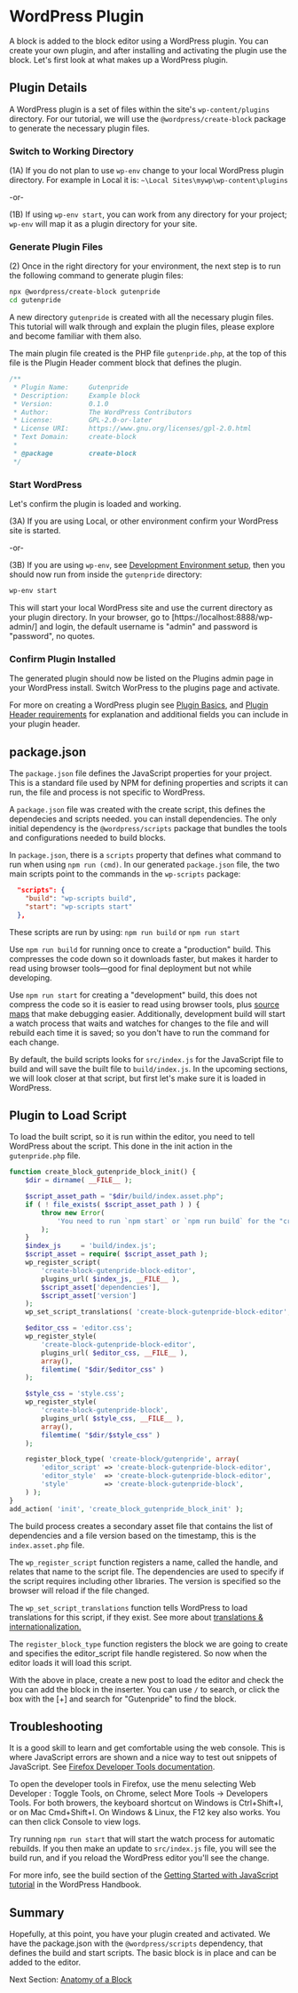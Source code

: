 # WordPress Plugin

A block is added to the block editor using a WordPress plugin. You can create your own plugin, and after installing and activating the plugin use the block. Let's first look at what makes up a WordPress plugin.

## Plugin Details

A WordPress plugin is a set of files within the site's `wp-content/plugins` directory. For our tutorial, we will use the `@wordpress/create-block` package to generate the necessary plugin files.

### Switch to Working Directory

(1A) If you do not plan to use `wp-env` change to your local WordPress plugin directory. For example in Local it is: `~\Local Sites\mywp\wp-content\plugins`

-or-

(1B) If using `wp-env start`, you can work from any directory for your project; `wp-env` will map it as a plugin directory for your site.

### Generate Plugin Files

(2) Once in the right directory for your environment, the next step is to run the following command to generate plugin files:

```sh
npx @wordpress/create-block gutenpride
cd gutenpride
```

A new directory `gutenpride` is created with all the necessary plugin files. This tutorial will walk through and explain the plugin files, please explore and become familiar with them also.

The main plugin file created is the PHP file `gutenpride.php`, at the top of this file is the Plugin Header comment block that defines the plugin.

```php
/**
 * Plugin Name:     Gutenpride
 * Description:     Example block
 * Version:         0.1.0
 * Author:          The WordPress Contributors
 * License:         GPL-2.0-or-later
 * License URI:     https://www.gnu.org/licenses/gpl-2.0.html
 * Text Domain:     create-block
 *
 * @package         create-block
 */
```

### Start WordPress

Let's confirm the plugin is loaded and working.

(3A) If you are using Local, or other environment confirm your WordPress site is started.

-or-

(3B) If you are using `wp-env`, see [Development Environment setup](/docs/designers-developers/developers/tutorials/devenv/readme.md), then you should now run from inside the `gutenpride` directory:

```sh
wp-env start
```

This will start your local WordPress site and use the current directory as your plugin directory. In your browser, go to [https://localhost:8888/wp-admin/] and login, the default username is "admin" and password is "password", no quotes.

### Confirm Plugin Installed

The generated plugin should now be listed on the Plugins admin page in your WordPress install. Switch WorPress to the plugins page and activate.

For more on creating a WordPress plugin see [Plugin Basics](https://developer.wordpress.org/plugins/plugin-basics/), and [Plugin Header requirements](https://developer.wordpress.org/plugins/plugin-basics/header-requirements/) for explanation and additional fields you can include in your plugin header.

## package.json

The `package.json` file defines the JavaScript properties for your project. This is a standard file used by NPM for defining properties and scripts it can run, the file and process is not specific to WordPress.

A `package.json` file was created with the create script, this defines the dependecies and scripts needed. you can install dependencies. The only initial dependency is the `@wordpress/scripts` package that bundles the tools and configurations needed to build blocks.

In `package.json`, there is a `scripts` property that defines what command to run when using `npm run (cmd)`. In our generated `package.json` file, the two main scripts point to the commands in the `wp-scripts` package:

```json
  "scripts": {
    "build": "wp-scripts build",
    "start": "wp-scripts start"
  },
```

These scripts are run by using: `npm run build` or `npm run start`

Use `npm run build` for running once to create a "production" build. This compresses the code down so it downloads faster, but makes it harder to read using browser tools—good for final deployment but not while developing.

Use `npm run start` for creating a "development" build, this does not compress the code so it is easier to read using browser tools, plus [source maps](https://developer.mozilla.org/en-US/docs/Tools/Debugger/How_to/Use_a_source_map) that make debugging easier. Additionally, development build will start a watch process that waits and watches for changes to the file and will rebuild each time it is saved; so you don't have to run the command for each change.

By default, the build scripts looks for `src/index.js` for the JavaScript file to build and will save the built file to `build/index.js`. In the upcoming sections, we will look closer at that script, but first let's make sure it is loaded in WordPress.

## Plugin to Load Script

To load the built script, so it is run within the editor, you need to tell WordPress about the script. This done in the init action in the `gutenpride.php` file.

```php
function create_block_gutenpride_block_init() {
	$dir = dirname( __FILE__ );

	$script_asset_path = "$dir/build/index.asset.php";
	if ( ! file_exists( $script_asset_path ) ) {
		throw new Error(
			'You need to run `npm start` or `npm run build` for the "create-block/gutenpride" block first.'
		);
	}
	$index_js     = 'build/index.js';
	$script_asset = require( $script_asset_path );
	wp_register_script(
		'create-block-gutenpride-block-editor',
		plugins_url( $index_js, __FILE__ ),
		$script_asset['dependencies'],
		$script_asset['version']
	);
	wp_set_script_translations( 'create-block-gutenpride-block-editor', 'gutenpride' );

	$editor_css = 'editor.css';
	wp_register_style(
		'create-block-gutenpride-block-editor',
		plugins_url( $editor_css, __FILE__ ),
		array(),
		filemtime( "$dir/$editor_css" )
	);

	$style_css = 'style.css';
	wp_register_style(
		'create-block-gutenpride-block',
		plugins_url( $style_css, __FILE__ ),
		array(),
		filemtime( "$dir/$style_css" )
	);

	register_block_type( 'create-block/gutenpride', array(
		'editor_script' => 'create-block-gutenpride-block-editor',
		'editor_style'  => 'create-block-gutenpride-block-editor',
		'style'         => 'create-block-gutenpride-block',
	) );
}
add_action( 'init', 'create_block_gutenpride_block_init' );
```

The build process creates a secondary asset file that contains the list of dependencies and a file version based on the timestamp, this is the `index.asset.php` file.

The `wp_register_script` function registers a name, called the handle, and relates that name to the script file. The dependencies are used to specify if the script requires including other libraries. The version is specified so the browser will reload if the file changed.

The `wp_set_script_translations` function tells WordPress to load translations for this script, if they exist. See more about [translations & internationalization.](/docs/designers-developers/developers/internationalization.md)

The `register_block_type` function registers the block we are going to create and specifies the editor_script file handle registered. So now when the editor loads it will load this script.

With the above in place, create a new post to load the editor and check the you can add the block in the inserter. You can use `/` to search, or click the box with the [+] and search for "Gutenpride" to find the block.

## Troubleshooting

It is a good skill to learn and get comfortable using the web console. This is where JavaScript errors are shown and a nice way to test out snippets of JavaScript. See [Firefox Developer Tools documentation](https://developer.mozilla.org/en-US/docs/Tools).

To open the developer tools in Firefox, use the menu selecting Web Developer : Toggle Tools, on Chrome, select More Tools -> Developers Tools. For both browers, the keyboard shortcut on Windows is Ctrl+Shift+I, or on Mac Cmd+Shift+I. On Windows & Linux, the F12 key also works. You can then click Console to view logs.

Try running `npm run start` that will start the watch process for automatic rebuilds. If you then make an update to `src/index.js` file, you will see the build run, and if you reload the WordPress editor you'll see the change.

For more info, see the build section of the [Getting Started with JavaScript tutorial](/docs/designers-developers/developers/tutorials/javascript/js-build-setup.md) in the WordPress Handbook.

## Summary

Hopefully, at this point, you have your plugin created and activated. We have the package.json with the `@wordpress/scripts` dependency, that defines the build and start scripts. The basic block is in place and can be added to the editor.

Next Section: [Anatomy of a Block](/docs/designers-developers/developers/tutorials/create-block/block-anatomy.md)
